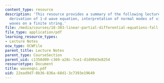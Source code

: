 ```yaml
---
content_type: resource
description: 'This resource provides a summary of the following lecture topics: physical
  derivation of 1-d wave equation, interpretation of normal modes of vibration and
  waves on a finite string.'
file: /media/courses/18-303-linear-partial-differential-equations-fall-2006/22ead9d70b36836a68d13c7393e19649_waveeqni.pdf
file_type: application/pdf
learning_resource_types:
- Lecture Notes
ocw_type: OCWFile
parent_title: Lecture Notes
parent_type: CourseSection
parent_uid: c1358d09-c369-a28c-7ce1-d1d9943e8254
resourcetype: Document
title: waveeqni.pdf
uid: 22ead9d7-0b36-836a-68d1-3c7393e19649
---
```

